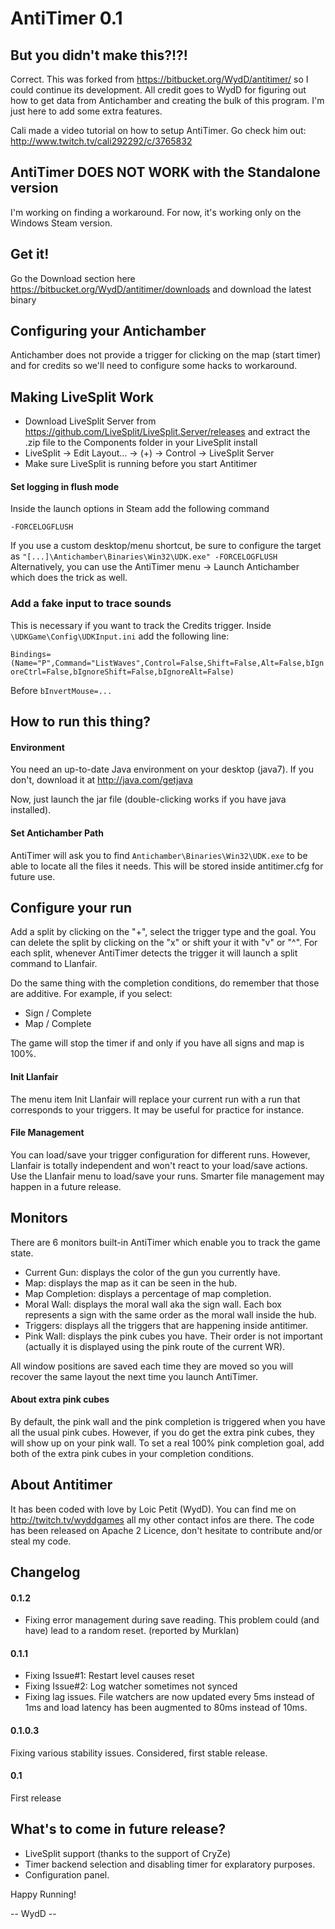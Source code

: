AntiTimer 0.1
======


But you didn't make this?!?!
------
Correct. This was forked from https://bitbucket.org/WydD/antitimer/ so I could continue its development. All credit goes to WydD for figuring out how to get data from Antichamber and creating the bulk of this program. I'm just here to add some extra features.

Cali made a video tutorial on how to setup AntiTimer. Go check him out: http://www.twitch.tv/cali292292/c/3765832

AntiTimer DOES NOT WORK with the Standalone version
------
I'm working on finding a workaround. For now, it's working only on the Windows Steam version.

Get it!
------
Go the Download section here https://bitbucket.org/WydD/antitimer/downloads and download the latest binary

Configuring your Antichamber
------
Antichamber does not provide a trigger for clicking on the map (start timer) and for credits so we'll need to configure some hacks to workaround.

Making LiveSplit Work
------
- Download LiveSplit Server from https://github.com/LiveSplit/LiveSplit.Server/releases and extract the .zip file to the Components folder in your LiveSplit install
- LiveSplit -> Edit Layout... -> (+) -> Control -> LiveSplit Server
- Make sure LiveSplit is running before you start Antitimer

#### Set logging in flush mode
Inside the launch options in Steam add the following command

``-FORCELOGFLUSH``

If you use a custom desktop/menu shortcut, be sure to configure the target as `` "[...]\Antichamber\Binaries\Win32\UDK.exe" -FORCELOGFLUSH ``
Alternatively, you can use the AntiTimer menu -> Launch Antichamber which does the trick as well.

### Add a fake input to trace sounds
This is necessary if you want to track the Credits trigger.
Inside ``\UDKGame\Config\UDKInput.ini`` add the following line:

``Bindings=(Name="P",Command="ListWaves",Control=False,Shift=False,Alt=False,bIgnoreCtrl=False,bIgnoreShift=False,bIgnoreAlt=False)``

Before ``bInvertMouse=...``

How to run this thing?
------
#### Environment
You need an up-to-date Java environment on your desktop (java7). If you don't, download it at http://java.com/getjava 

Now, just launch the jar file (double-clicking works if you have java installed).

#### Set Antichamber Path
AntiTimer will ask you to find ``Antichamber\Binaries\Win32\UDK.exe`` to be able to locate all the files it needs. This will be stored inside antitimer.cfg for future use.


Configure your run
------
Add a split by clicking on the "+", select the trigger type and the goal. You can delete the split by clicking on the "x" or shift your it with "v" or "^". For each split, whenever AntiTimer detects the trigger it will launch a split command to Llanfair.

Do the same thing with the completion conditions, do remember that those are additive. For example, if you select:

* Sign / Complete
* Map / Complete

The game will stop the timer if and only if you have all signs and map is 100%.

#### Init Llanfair
The menu item Init Llanfair will replace your current run with a run that corresponds to your triggers. It may be useful for practice for instance.

#### File Management
You can load/save your trigger configuration for different runs. However, Llanfair is totally independent and won't react to your load/save actions. Use the Llanfair menu to load/save your runs. Smarter file management may happen in a future release.



Monitors
------
There are 6 monitors built-in AntiTimer which enable you to track the game state.

* Current Gun: displays the color of the gun you currently have.
* Map: displays the map as it can be seen in the hub.
* Map Completion: displays a percentage of map completion.
* Moral Wall: displays the moral wall aka the sign wall. Each box represents a sign with the same order as the moral wall inside the hub.
* Triggers: displays all the triggers that are happening inside antitimer.
* Pink Wall: displays the pink cubes you have. Their order is not important (actually it is displayed using the pink route of the current WR).

All window positions are saved each time they are moved so you will recover the same layout the next time you launch AntiTimer.

#### About extra pink cubes
By default, the pink wall and the pink completion is triggered when you have all the usual pink cubes. However, if you do get the extra pink cubes, they will show up on your pink wall. To set a real 100% pink completion goal, add both of the extra pink cubes in your completion conditions.


About Antitimer
------
It has been coded with love by Loic Petit (WydD). You can find me on http://twitch.tv/wyddgames all my other contact infos are there. The code has been released on Apache 2 Licence, don't hesitate to contribute and/or steal my code.

Changelog
------

#### 0.1.2
* Fixing error management during save reading. This problem could (and have) lead to a random reset. (reported by Murklan)

#### 0.1.1
* Fixing Issue#1: Restart level causes reset
* Fixing Issue#2: Log watcher sometimes not synced
* Fixing lag issues. File watchers are now updated every 5ms instead of 1ms and load latency has been augmented to 80ms instead of 10ms.

#### 0.1.0.3
Fixing various stability issues. Considered, first stable release.

#### 0.1
First release

What's to come in future release?
------
* LiveSplit support (thanks to the support of CryZe)
* Timer backend selection and disabling timer for explaratory purposes.
* Configuration panel.

Happy Running!


-- WydD --